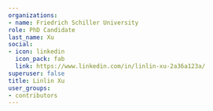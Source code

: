 ```yaml
---
organizations:
- name: Friedrich Schiller University
role: PhD Candidate
last_name: Xu
social:
- icon: linkedin
  icon_pack: fab
  link: https://www.linkedin.com/in/linlin-xu-2a36a123a/
superuser: false
title: Linlin Xu
user_groups:
- contributors
---
```





